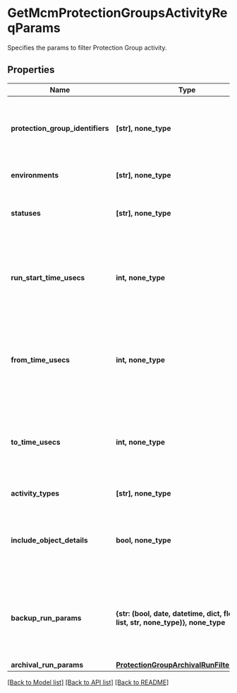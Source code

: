 # GetMcmProtectionGroupsActivityReqParams

Specifies the params to filter Protection Group activity.

## Properties
Name | Type | Description | Notes
------------ | ------------- | ------------- | -------------
**protection_group_identifiers** | **[str], none_type** | Specifies the list of Protection Group identifiers to filter the activity. | [optional] 
**environments** | **[str], none_type** | Specifies the list of environments. | [optional] 
**statuses** | **[str], none_type** | Specifies the list of statuses to filter activity events. | [optional] 
**run_start_time_usecs** | **int, none_type** | Specifies the time in Unix timestamp epoch in microsecond which filters all the activity started at this time. | [optional] 
**from_time_usecs** | **int, none_type** | Specifies the time in Unix timestamp epoch in microsecond which filters all the activity started after this value. | [optional] 
**to_time_usecs** | **int, none_type** | Specifies the time in Unix timestamp epoch in microsecond which filters all the activity started before this value. | [optional] 
**activity_types** | **[str], none_type** | Specifies the activity types. | [optional] 
**include_object_details** | **bool, none_type** | Specifies whether to include details for objects in response. By default this is false. | [optional] 
**backup_run_params** | **{str: (bool, date, datetime, dict, float, int, list, str, none_type)}, none_type** | Specifies the additional filters in case activity type is set to &#39;BackupRun&#39;. This does not apply to RPaaS. | [optional] 
**archival_run_params** | [**ProtectionGroupArchivalRunFilterParams**](ProtectionGroupArchivalRunFilterParams.md) |  | [optional] 

[[Back to Model list]](../README.md#documentation-for-models) [[Back to API list]](../README.md#documentation-for-api-endpoints) [[Back to README]](../README.md)


